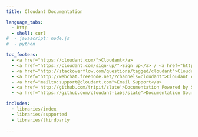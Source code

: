 ```yaml
---
title: Cloudant Documentation

language_tabs:
  - http 
  - shell: curl
#  - javascript: node.js
#  - python

toc_footers:
  - <a href="https://cloudant.com/">Cloudant</a>
  - <a href="https://cloudant.com/sign-up/">Sign up</a> / <a href="https://cloudant.com/sign-in/">Sign in</a>
  - <a href="http://stackoverflow.com/questions/tagged/cloudant">Cloudant on StackOverflow</a>
  - <a href="http://webchat.freenode.net/?channels=cloudant">Cloudant on IRC</a>
  - <a href="mailto:support@cloudant.com">Email Support</a>
  - <a href='http://github.com/tripit/slate'>Documentation Powered by Slate</a>
  - <a href="https://github.com/cloudant-labs/slate">Documentation Source</a>

includes:
  - libraries/index
  - libraries/supported
  - libraries/thirdparty

---
```


